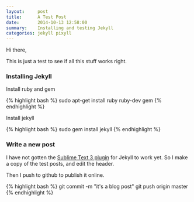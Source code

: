 ```yaml
---
layout:     post
title:      A Test Post
date:       2014-10-13 12:58:00
summary:    Installing and testing Jekyll
categories: jekyll pixyll
---
```


Hi there,

This is just a test to see if all this stuff works right.

### Installing Jekyll

Install ruby and gem

{% highlight bash %}
sudo apt-get install ruby ruby-dev gem
{% endhighlight %}

Install jekyll

{% highlight bash %}
sudo gem install jekyll
{% endhighlight %}

### Write a new post

I have not gotten the [Sublime Text 3 plugin](https://sublime.wbond.net/packages/Jekyll) for Jekyll to work yet. So I make a copy of the test posts, and edit the header.

Then I push to github to publish it online.

{% highlight bash %}
git commit -m "it's a blog post"
git push origin master
{% endhighlight %}